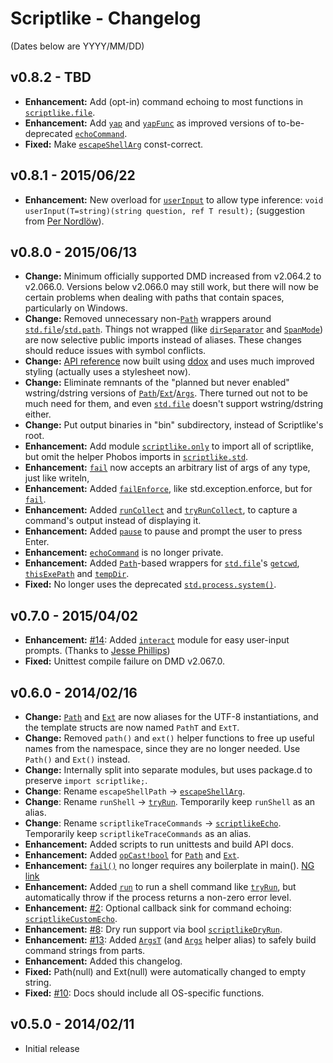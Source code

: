 Scriptlike - Changelog
======================

(Dates below are YYYY/MM/DD)

v0.8.2 - TBD
-------------------
- **Enhancement:** Add (opt-in) command echoing to most functions in [```scriptlike.file```](http://semitwist.com/scriptlike/scriptlike/file.html).
- **Enhancement:** Add [```yap```](http://semitwist.com/scriptlike/scriptlike/file.html#yap) and [```yapFunc```](http://semitwist.com/scriptlike/scriptlike/file.html#yapFunc) as improved versions of to-be-deprecated [```echoCommand```](http://semitwist.com/scriptlike/scriptlike/file.html#echoCommand).
- **Fixed:** Make [```escapeShellArg```](http://semitwist.com/scriptlike/scriptlike/path.html#escapeShellArg) const-correct.

v0.8.1 - 2015/06/22
-------------------
- **Enhancement:** New overload for [```userInput```](http://semitwist.com/scriptlike-docs/v0.8.1/scriptlike/interact/userInput.html) to allow type inference: ```void userInput(T=string)(string question, ref T result);``` (suggestion from [Per Nordlöw](http://forum.dlang.org/post/povoxkcogcmbvhwlxqbc@forum.dlang.org)).

v0.8.0 - 2015/06/13
-------------------
- **Change:** Minimum officially supported DMD increased from v2.064.2 to v2.066.0. Versions below v2.066.0 may still work, but there will now be certain problems when dealing with paths that contain spaces, particularly on Windows.
- **Change:** Removed unnecessary non-[```Path```](http://semitwist.com/scriptlike/scriptlike/path.html#Path) wrappers around [```std.file```](http://dlang.org/phobos/std_file.html)/[```std.path```](http://dlang.org/phobos/std_path.html). Things not wrapped (like [```dirSeparator```](http://dlang.org/phobos/std_path.html#dirSeparator) and [```SpanMode```](http://dlang.org/phobos/std_file.html#SpanMode)) are now selective public imports instead of aliases. These changes should reduce issues with symbol conflicts.
- **Change:** [API reference](http://semitwist.com/scriptlike/) now built using [ddox](https://github.com/rejectedsoftware/ddox) and uses much improved styling (actually uses a stylesheet now).
- **Change:** Eliminate remnants of the "planned but never enabled" wstring/dstring versions of [```Path```](http://semitwist.com/scriptlike/scriptlike/path.html#Path)/[```Ext```](http://semitwist.com/scriptlike/scriptlike/path.html#Ext)/[```Args```](http://semitwist.com/scriptlike/scriptlike/process.html#Args). There turned out not to be much need for them, and even [```std.file```](http://dlang.org/phobos/std_file.html) doesn't support wstring/dstring either.
- **Change:** Put output binaries in "bin" subdirectory, instead of Scriptlike's root.
- **Enhancement:** Add module [```scriptlike.only```](http://semitwist.com/scriptlike/scriptlike/only.html) to import all of scriptlike, but omit the helper Phobos imports in [```scriptlike.std```](http://semitwist.com/scriptlike/scriptlike/std.html).
- **Enhancement:** [```fail```](http://semitwist.com/scriptlike/scriptlike/fail.html#fail) now accepts an arbitrary list of args of any type, just like writeln,
- **Enhancement:** Added [```failEnforce```](http://semitwist.com/scriptlike/scriptlike/fail.html#failEnforce), like std.exception.enforce, but for [```fail```](http://semitwist.com/scriptlike/scriptlike/fail.html#fail).
- **Enhancement:** Added [```runCollect```](http://semitwist.com/scriptlike/scriptlike/process.html#runCollect) and [```tryRunCollect```](http://semitwist.com/scriptlike/scriptlike/process.html#tryRunCollect), to capture a command's output instead of displaying it.
- **Enhancement:** Added [```pause```](http://semitwist.com/scriptlike/scriptlike/interact.html#pause) to pause and prompt the user to press Enter.
- **Enhancement:** [```echoCommand```](http://semitwist.com/scriptlike/scriptlike/file.html#echoCommand) is no longer private.
- **Enhancement:** Added [```Path```](http://semitwist.com/scriptlike/scriptlike/path.html#Path)-based wrappers for [```std.file```](http://dlang.org/phobos/std_file.html)'s [```getcwd```](http://semitwist.com/scriptlike/scriptlike/file.html#getcwd), [```thisExePath```](http://semitwist.com/scriptlike/scriptlike/file.html#thisExePath) and [```tempDir```](http://semitwist.com/scriptlike/scriptlike/file.html#tempDir).
- **Fixed:** No longer uses the deprecated [```std.process.system()```](http://dlang.org/phobos/std_process.html#system).

v0.7.0 - 2015/04/02
-------------------
- **Enhancement:** [#14](https://github.com/Abscissa/scriptlike/issues/14): Added [```interact```](http://semitwist.com/scriptlike/scriptlike/interact.html) module for easy user-input prompts. (Thanks to [Jesse Phillips](https://github.com/JesseKPhillips))
- **Fixed:** Unittest compile failure on DMD v2.067.0.

v0.6.0 - 2014/02/16
-------------------
- **Change:** [```Path```](http://semitwist.com/scriptlike/scriptlike/path.html#Path) and [```Ext```](http://semitwist.com/scriptlike/scriptlike/path.html#Ext) are now aliases for the UTF-8 instantiations, and the template structs are now named ```PathT``` and ```ExtT```.
- **Change:** Removed ```path()``` and ```ext()``` helper functions to free up useful names from the namespace, since they are no longer needed. Use ```Path()``` and ```Ext()``` instead.
- **Change:** Internally split into separate modules, but uses package.d to preserve ```import scriptlike;```.
- **Change**: Rename ```escapeShellPath``` -> [```escapeShellArg```](http://semitwist.com/scriptlike/scriptlike/path.html#escapeShellArg).
- **Change**: Rename ```runShell``` -> [```tryRun```](http://semitwist.com/scriptlike/scriptlike/process.html#tryRun). Temporarily keep ```runShell``` as an alias.
- **Change**: Rename ```scriptlikeTraceCommands``` -> [```scriptlikeEcho```](http://semitwist.com/scriptlike/scriptlike/file.html#scriptlikeEcho). Temporarily keep ```scriptlikeTraceCommands``` as an alias.
- **Enhancement:** Added scripts to run unittests and build API docs.
- **Enhancement:** Added [```opCast!bool```](http://semitwist.com/scriptlike/scriptlike/path/Path.opCast.html) for [```Path```](http://semitwist.com/scriptlike/scriptlike/path.html#Path) and [```Ext```](http://semitwist.com/scriptlike/scriptlike/path.html#Ext).
- **Enhancement:** [```fail()```](http://semitwist.com/scriptlike/scriptlike/fail.html) no longer requires any boilerplate in main(). [NG link](http://forum.dlang.org/thread/ldc6qt$22tv$1@digitalmars.com)
- **Enhancement:** Added [```run```](http://semitwist.com/scriptlike/scriptlike/process.html#run) to run a shell command like [```tryRun```](http://semitwist.com/scriptlike/scriptlike/process.html#tryRun), but automatically throw if the process returns a non-zero error level.
- **Enhancement:** [#2](https://github.com/Abscissa/scriptlike/issues/2): Optional callback sink for command echoing: [```scriptlikeCustomEcho```](http://semitwist.com/scriptlike/scriptlike/file.html#scriptlikeCustomEcho).
- **Enhancement:** [#8](https://github.com/Abscissa/scriptlike/issues/8): Dry run support via bool [```scriptlikeDryRun```](http://semitwist.com/scriptlike/scriptlike/file.html#scriptlikeDryRun).
- **Enhancement:** [#13](https://github.com/Abscissa/scriptlike/issues/13): Added [```ArgsT```](http://semitwist.com/scriptlike/scriptlike/process.html#Args) (and [```Args```](http://semitwist.com/scriptlike/scriptlike/process.html#Args) helper alias) to safely build command strings from parts.
- **Enhancement:** Added this changelog.
- **Fixed:** Path(null) and Ext(null) were automatically changed to empty string.
- **Fixed:** [#10](https://github.com/Abscissa/scriptlike/issues/10): Docs should include all OS-specific functions.

v0.5.0 - 2014/02/11
-------------------
- Initial release

